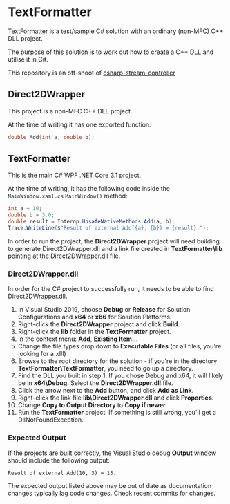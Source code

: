 # TextFormatter

TextFormatter is a test/sample C# solution with an ordinary (non-MFC) C++ DLL project.

The purpose of this solution is to work out how to create a C++ DLL and utilise it in C#.

This repository is an off-shoot of [csharp-stream-controller](https://github.com/watfordjc/csharp-stream-controller)

## Direct2DWrapper

This project is a non-MFC C++ DLL project.

At the time of writing it has one exported function:

```cpp
double Add(int a, double b);
```

## TextFormatter

This is the main C# WPF .NET Core 3.1 project.

At the time of writing, it has the following code inside the ```MainWindow.xaml.cs``` ```MainWindow()``` method:

```csharp
int a = 10;
double b = 3.0;
double result = Interop.UnsafeNativeMethods.Add(a, b);
Trace.WriteLine($"Result of external Add({a}, {b}) = {result}.");
```

In order to run the project, the **Direct2DWrapper** project will need building to generate Direct2DWrapper.dll and a link file created in **TextFormatter\lib** pointing at the Direct2DWrapper.dll file.

### Direct2DWrapper.dll

In order for the C# project to successfully run, it needs to be able to find Direct2DWrapper.dll.

1. In Visual Studio 2019, choose **Debug** or **Release** for Solution Configurations and **x64** or **x86** for Solution Platforms.
2. Right-click the **Direct2DWrapper** project and click **Build**.
3. Right-click the **lib** folder in the **TextFormatter** project.
4. In the context menu: **Add**, **Existing Item&hellip;**
5. Change the file types drop down to **Executable Files** (or all files, you're looking for a .dll)
6. Browse to the root directory for the solution - if you're in the directory **TextFormatter\TextFormatter**, you need to go up a directory.
7. Find the DLL you built in step 1. If you chose Debug and x64, it will likely be in **x64\Debug**. Select the **Direct2DWrapper.dll** file.
8. Click the arrow next to the **Add** button, and click **Add as Link**.
9. Right-click the link file **lib\Direct2DWrapper.dll** and click **Properties**.
10. Change **Copy to Output Directory** to **Copy if newer**.
11. Run the **TextFormatter** project. If something is still wrong, you'll get a DllNotFoundException.

### Expected Output

If the projects are built correctly, the Visual Studio debug **Output** window should include the following output:

```
Result of external Add(10, 3) = 13.
```

The expected output listed above may be out of date as documentation changes typically lag code changes. Check recent commits for changes.